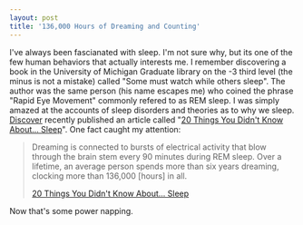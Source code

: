 ```yaml
---
layout: post
title: '136,000 Hours of Dreaming and Counting'
---
```

I've always been fascianated with sleep. I'm not sure why, but its one of the few human behaviors that actually interests me. I remember discovering a book in the University of Michigan Graduate library on the -3 third level (the minus is not a mistake) called "Some must watch while others sleep". The author was the same person (his name escapes me) who coined the phrase "Rapid Eye Movement" commonly refered to as REM sleep. I was simply amazed at the accounts of sleep disorders and theories as to why we sleep. [Discover](http://www.discover.com) recently published an article called "[20 Things You Didn't Know About... Sleep](http://discovermagazine.com/2006/jul/20thingssleep)". One fact caught my attention:

> Dreaming is connected to bursts of electrical activity that blow through the brain stem every 90 minutes during REM sleep. Over a lifetime, an average person spends more than six years dreaming, clocking more than 136,000 [hours] in all.
> 
> [20 Things You Didn't Know About... Sleep](http://discovermagazine.com/2006/jul/20thingssleep)

Now that's some power napping.

